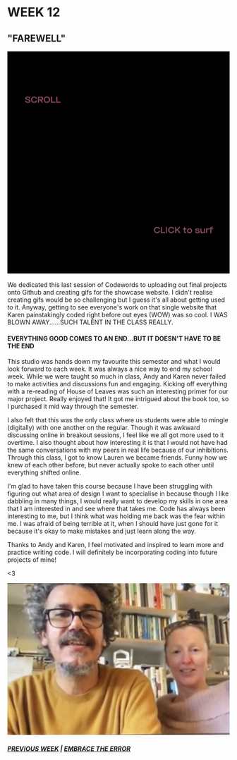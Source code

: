 # WEEK 12

## "FAREWELL"

![1](640.gif)

We dedicated this last session of Codewords to uploading out final projects onto Github and creating gifs for the showcase website. I didn't realise creating gifs would be so challenging but I guess it's all about getting used to it. Anyway, getting to see everyone's work on that single website that Karen painstakingly coded right before out eyes (WOW) was so cool. I WAS BLOWN AWAY......SUCH TALENT IN THE CLASS REALLY. 

#### EVERYTHING GOOD COMES TO AN END...BUT IT DOESN'T HAVE TO BE THE END
This studio was hands down my favourite this semester and what I would look forward to each week. It was always a nice way to end my school week. While we were taught so much in class, Andy and Karen never failed to make activities and discussions fun and engaging. Kicking off everything with a re-reading of House of Leaves was such an interesting primer for our major project. Really enjoyed that! It got me intrigued about the book too, so I purchased it mid way through the semester.

I also felt that this was the only class where us students were able to mingle (digitally) with one another on the regular. Though it was awkward discussing online in breakout sessions, I feel like we all got more used to it overtime. I also thought about how interesting it is that I would not have had the same conversations with my peers in real life because of our inhibitions. Through this class, I got to know Lauren we became friends. Funny how we knew of each other before, but never actually spoke to each other until everything shifted online. 

I'm glad to have taken this course because I have been struggling with figuring out what area of design I want to specialise in because though I like dabbling in many things, I would really want to develop my skills in one area that I am interested in and see where that takes me. Code has always been interesting to me, but I think what was holding me back was the fear within me. I was afraid of being terrible at it, when I should have just gone for it because it's okay to make mistakes and just learn along the way. 

Thanks to Andy and Karen, I feel motivated and inspired to learn more and practice writing code. I will definitely be incorporating coding into future projects of mine! 

<3

<img src="ak.jpg">



##### [PREVIOUS WEEK](https://samanthangsy.github.io/codewords/Weekly%20Diary/11/)  |  [EMBRACE THE ERROR](https://samanthangsy.github.io/codewords/Final/)

